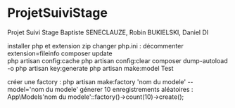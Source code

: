 # ProjetSuiviStage
Projet Suivi Stage
Baptiste SENECLAUZE, Robin BUKIELSKI, Daniel DI

installer php et extension zip
changer php.ini : décommenter extension=fileinfo
composer update  
php artisan config:cache 
php artisan config:clear
composer dump-autoload -o
php artisan key:generate
php artisan make:model Test

créer une factory : php artisan make:factory 'nom du modele' --model='nom du modele'
génerer 10 enregistrements aléatoires : App\Models\'nom du modele'::factory()->count(10)->create();  
